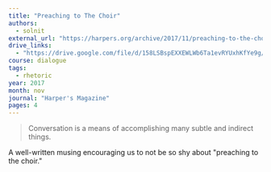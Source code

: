 ```yaml
---
title: "Preaching to The Choir"
authors:
  - solnit
external_url: "https://harpers.org/archive/2017/11/preaching-to-the-choir/"
drive_links:
  - "https://drive.google.com/file/d/158LSBspEXXEWLWb6Ta1evRYUxhKfYe9g/view?usp=sharing"
course: dialogue
tags:
  - rhetoric
year: 2017
month: nov
journal: "Harper's Magazine"
pages: 4
---
```


> Conversation is a means of accomplishing many subtle and indirect things.

A well-written musing encouraging us to not be so shy about "preaching to the choir."
